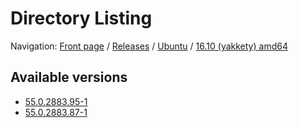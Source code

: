 # Directory Listing

Navigation: [Front page](/) / [Releases](/releases/) / [Ubuntu](/releases/ubuntu) / [16.10 (yakkety) amd64](/releases/ubuntu/yakkety_amd64)

## Available versions

* [55.0.2883.95-1](/releases/ubuntu/yakkety_amd64/55.0.2883.95-1)
* [55.0.2883.87-1](/releases/ubuntu/yakkety_amd64/55.0.2883.87-1)


